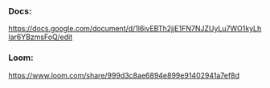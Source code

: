 ### Docs:
https://docs.google.com/document/d/1l6ivEBTh2jjE1FN7NJZUyLu7WO1kyLhlar6YBzmsFoQ/edit

### Loom:
https://www.loom.com/share/999d3c8ae6894e899e91402941a7ef8d
